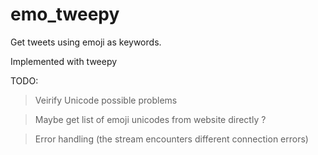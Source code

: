 # emo_tweepy
Get tweets using emoji as keywords.

Implemented with tweepy

TODO:

> Veirify Unicode possible problems

> Maybe get list of emoji unicodes from website directly ?

> Error handling (the stream encounters different connection errors)


